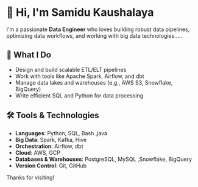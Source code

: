 # 👋 Hi, I'm Samidu Kaushalaya

I'm a passionate **Data Engineer** who loves building robust data pipelines, optimizing data workflows, and working with big data technologies.....

## 🚀 What I Do

- Design and build scalable ETL/ELT pipelines
- Work with tools like Apache Spark, Airflow, and dbt
- Manage data lakes and warehouses (e.g., AWS S3, Snowflake, BigQuery)
- Write efficient SQL and Python for data processing

## 🛠️ Tools & Technologies

- **Languages**: Python, SQL, Bash ,java
- **Big Data**: Spark, Kafka, Hive
- **Orchestration**: Airflow, dbt
- **Cloud**: AWS, GCP
- **Databases & Warehouses**: PostgreSQL, MySQL ,Snowflake, BigQuery
- **Version Control**: Git, GitHub



Thanks for visiting!

